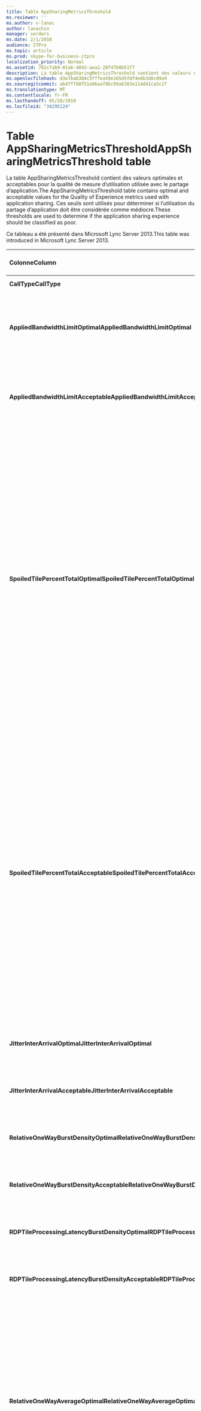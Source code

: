 ```yaml
---
title: Table AppSharingMetricsThreshold
ms.reviewer: ''
ms.author: v-lanac
author: lanachin
manager: serdars
ms.date: 2/1/2018
audience: ITPro
ms.topic: article
ms.prod: skype-for-business-itpro
localization_priority: Normal
ms.assetid: 782cfab9-01a6-4843-aea1-28f47b0b51f7
description: La table AppSharingMetricsThreshold contient des valeurs optimales et acceptables pour la qualité de mesure d’utilisation utilisée avec le partage d’application. Ces seuils sont utilisés pour déterminer si l’utilisation du partage d’application doit être considérée comme médiocre.
ms.openlocfilehash: d3e7bab384c5fffea59e165d5fdf4e6b3d0c09a9
ms.sourcegitcommit: ab47ff88f51a96aaf8bc99a6303e114d41ca5c2f
ms.translationtype: MT
ms.contentlocale: fr-FR
ms.lasthandoff: 05/20/2019
ms.locfileid: "34295124"
---
```

# <a name="appsharingmetricsthreshold-table"></a><span data-ttu-id="c78c3-104">Table AppSharingMetricsThreshold</span><span class="sxs-lookup"><span data-stu-id="c78c3-104">AppSharingMetricsThreshold table</span></span>
 
<span data-ttu-id="c78c3-105">La table AppSharingMetricsThreshold contient des valeurs optimales et acceptables pour la qualité de mesure d’utilisation utilisée avec le partage d’application.</span><span class="sxs-lookup"><span data-stu-id="c78c3-105">The AppSharingMetricsThreshold table contains optimal and acceptable values for the Quality of Experience metrics used with application sharing.</span></span> <span data-ttu-id="c78c3-106">Ces seuils sont utilisés pour déterminer si l’utilisation du partage d’application doit être considérée comme médiocre.</span><span class="sxs-lookup"><span data-stu-id="c78c3-106">These thresholds are used to determine if the application sharing experience should be classified as poor.</span></span>
  
<span data-ttu-id="c78c3-107">Ce tableau a été présenté dans Microsoft Lync Server 2013.</span><span class="sxs-lookup"><span data-stu-id="c78c3-107">This table was introduced in Microsoft Lync Server 2013.</span></span>
  
|<span data-ttu-id="c78c3-108">**Colonne**</span><span class="sxs-lookup"><span data-stu-id="c78c3-108">**Column**</span></span>|<span data-ttu-id="c78c3-109">**Type de données**</span><span class="sxs-lookup"><span data-stu-id="c78c3-109">**Data Type**</span></span>|<span data-ttu-id="c78c3-110">**Clé/Index**</span><span class="sxs-lookup"><span data-stu-id="c78c3-110">**Key/Index**</span></span>|<span data-ttu-id="c78c3-111">**Détails**</span><span class="sxs-lookup"><span data-stu-id="c78c3-111">**Details**</span></span>|
|:-----|:-----|:-----|:-----|
|<span data-ttu-id="c78c3-112">**CallType**</span><span class="sxs-lookup"><span data-stu-id="c78c3-112">**CallType**</span></span> <br/> |<span data-ttu-id="c78c3-113">int</span><span class="sxs-lookup"><span data-stu-id="c78c3-113">int</span></span>  <br/> |<span data-ttu-id="c78c3-114">Principal</span><span class="sxs-lookup"><span data-stu-id="c78c3-114">Primary</span></span>  <br/> |<span data-ttu-id="c78c3-115">Type d’appel placé.</span><span class="sxs-lookup"><span data-stu-id="c78c3-115">Type of call that was placed.</span></span>  <br/> |
|<span data-ttu-id="c78c3-116">**AppliedBandwidthLimitOptimal**</span><span class="sxs-lookup"><span data-stu-id="c78c3-116">**AppliedBandwidthLimitOptimal**</span></span> <br/> |<span data-ttu-id="c78c3-117">int</span><span class="sxs-lookup"><span data-stu-id="c78c3-117">int</span></span>  <br/> ||<span data-ttu-id="c78c3-118">Limite maximale de bande passante pour le partage d’application.</span><span class="sxs-lookup"><span data-stu-id="c78c3-118">Optimal bandwidth limitation for application sharing.</span></span> <span data-ttu-id="c78c3-119">La valeur par défaut est 1 million.</span><span class="sxs-lookup"><span data-stu-id="c78c3-119">The default value is 1000000.</span></span>  <br/> |
|<span data-ttu-id="c78c3-120">**AppliedBandwidthLimitAcceptable**</span><span class="sxs-lookup"><span data-stu-id="c78c3-120">**AppliedBandwidthLimitAcceptable**</span></span> <br/> |<span data-ttu-id="c78c3-121">int</span><span class="sxs-lookup"><span data-stu-id="c78c3-121">int</span></span>  <br/> ||<span data-ttu-id="c78c3-122">Limitation de bande passante acceptable pour le partage d’application.</span><span class="sxs-lookup"><span data-stu-id="c78c3-122">Acceptable bandwidth limitation for application sharing.</span></span> <span data-ttu-id="c78c3-123">La valeur par défaut est 500000.</span><span class="sxs-lookup"><span data-stu-id="c78c3-123">The default value is 500000.</span></span>  <br/> |
|<span data-ttu-id="c78c3-124">**SpoiledTilePercentTotalOptimal**</span><span class="sxs-lookup"><span data-stu-id="c78c3-124">**SpoiledTilePercentTotalOptimal**</span></span> <br/> |<span data-ttu-id="c78c3-125">décimale (5; 2)</span><span class="sxs-lookup"><span data-stu-id="c78c3-125">decimal(5,2)</span></span>  <br/> ||<span data-ttu-id="c78c3-126">Taux de pourcentage optimal pour les vignettes «abîmées» permettant de classer une qualité de partage d’application.</span><span class="sxs-lookup"><span data-stu-id="c78c3-126">Optimal percentage rate for "spoiled" tiles for classifying an Application Sharing quality.</span></span> <span data-ttu-id="c78c3-127">Cette valeur correspond au pourcentage du contenu du partageur n’ayant pas atteint la visionneuse.</span><span class="sxs-lookup"><span data-stu-id="c78c3-127">This value is the percentage of the content from the sharer that did not reach the viewer.</span></span> <span data-ttu-id="c78c3-128">Le contenu est susceptible d’être ignoré (ou abîmé) lorsque le partage annule les vignettes à partir de la source graphique ou que les vignettes ASMCU ignorent les vignettes du partage respectivement.</span><span class="sxs-lookup"><span data-stu-id="c78c3-128">Content may be discarded (or spoiled) when the sharer discards tiles from the graphics source or the ASMCU tiles discards tiles from Sharer respectively.</span></span> <span data-ttu-id="c78c3-129">La valeur par défaut est 11%.</span><span class="sxs-lookup"><span data-stu-id="c78c3-129">The default value is 11 percent.</span></span>  <br/> |
|<span data-ttu-id="c78c3-130">**SpoiledTilePercentTotalAcceptable**</span><span class="sxs-lookup"><span data-stu-id="c78c3-130">**SpoiledTilePercentTotalAcceptable**</span></span> <br/> |<span data-ttu-id="c78c3-131">décimale (5; 2)</span><span class="sxs-lookup"><span data-stu-id="c78c3-131">decimal(5,2)</span></span>  <br/> ||<span data-ttu-id="c78c3-132">Taux de pourcentage acceptable pour les vignettes «abîmées» permettant de classer une qualité de partage d’application.</span><span class="sxs-lookup"><span data-stu-id="c78c3-132">Acceptable percentage rate for "spoiled" tiles for classifying an Application Sharing quality.</span></span> <span data-ttu-id="c78c3-133">Cette valeur correspond au pourcentage du contenu du partageur n’ayant pas atteint la visionneuse.</span><span class="sxs-lookup"><span data-stu-id="c78c3-133">This value is the percentage of the content from the sharer that did not reach the viewer.</span></span> <span data-ttu-id="c78c3-134">Le contenu est susceptible d’être ignoré (ou abîmé) lorsque le partage annule les vignettes à partir de la source graphique ou que les vignettes ASMCU ignorent les vignettes du partage respectivement.</span><span class="sxs-lookup"><span data-stu-id="c78c3-134">Content may be discarded (or spoiled) when the sharer discards tiles from the graphics source or the ASMCU tiles discards tiles from Sharer respectively.</span></span> <span data-ttu-id="c78c3-135">La valeur par défaut est 36%.</span><span class="sxs-lookup"><span data-stu-id="c78c3-135">The default value is 36 percent.</span></span>  <br/> |
|<span data-ttu-id="c78c3-136">**JitterInterArrivalOptimal**</span><span class="sxs-lookup"><span data-stu-id="c78c3-136">**JitterInterArrivalOptimal**</span></span> <br/> |<span data-ttu-id="c78c3-137">int</span><span class="sxs-lookup"><span data-stu-id="c78c3-137">int</span></span>  <br/> ||<span data-ttu-id="c78c3-138">Cette colonne n’est pas utilisée dans Microsoft Lync Server 2013.</span><span class="sxs-lookup"><span data-stu-id="c78c3-138">This column is not used in Microsoft Lync Server 2013.</span></span>  <br/> |
|<span data-ttu-id="c78c3-139">**JitterInterArrivalAcceptable**</span><span class="sxs-lookup"><span data-stu-id="c78c3-139">**JitterInterArrivalAcceptable**</span></span> <br/> |<span data-ttu-id="c78c3-140">int</span><span class="sxs-lookup"><span data-stu-id="c78c3-140">int</span></span>  <br/> ||<span data-ttu-id="c78c3-141">Cette colonne n’est pas utilisée dans Microsoft Lync Server 2013.</span><span class="sxs-lookup"><span data-stu-id="c78c3-141">This column is not used in Microsoft Lync Server 2013.</span></span>  <br/> |
|<span data-ttu-id="c78c3-142">**RelativeOneWayBurstDensityOptimal**</span><span class="sxs-lookup"><span data-stu-id="c78c3-142">**RelativeOneWayBurstDensityOptimal**</span></span> <br/> |<span data-ttu-id="c78c3-143">float</span><span class="sxs-lookup"><span data-stu-id="c78c3-143">float</span></span>  <br/> ||<span data-ttu-id="c78c3-144">Cette colonne n’est pas utilisée dans Microsoft Lync Server 2013.</span><span class="sxs-lookup"><span data-stu-id="c78c3-144">This column is not used in Microsoft Lync Server 2013.</span></span>  <br/> |
|<span data-ttu-id="c78c3-145">**RelativeOneWayBurstDensityAcceptable**</span><span class="sxs-lookup"><span data-stu-id="c78c3-145">**RelativeOneWayBurstDensityAcceptable**</span></span> <br/> |<span data-ttu-id="c78c3-146">float</span><span class="sxs-lookup"><span data-stu-id="c78c3-146">float</span></span>  <br/> ||<span data-ttu-id="c78c3-147">Cette colonne n’est pas utilisée dans Microsoft Lync Server 2013.</span><span class="sxs-lookup"><span data-stu-id="c78c3-147">This column is not used in Microsoft Lync Server 2013.</span></span>  <br/> |
|<span data-ttu-id="c78c3-148">**RDPTileProcessingLatencyBurstDensityOptimal**</span><span class="sxs-lookup"><span data-stu-id="c78c3-148">**RDPTileProcessingLatencyBurstDensityOptimal**</span></span> <br/> |<span data-ttu-id="c78c3-149">float</span><span class="sxs-lookup"><span data-stu-id="c78c3-149">float</span></span>  <br/> ||<span data-ttu-id="c78c3-150">Cette colonne n’est pas utilisée dans Microsoft Lync Server 2013.</span><span class="sxs-lookup"><span data-stu-id="c78c3-150">This column is not used in Microsoft Lync Server 2013.</span></span>  <br/> |
|<span data-ttu-id="c78c3-151">**RDPTileProcessingLatencyBurstDensityAcceptable**</span><span class="sxs-lookup"><span data-stu-id="c78c3-151">**RDPTileProcessingLatencyBurstDensityAcceptable**</span></span> <br/> |<span data-ttu-id="c78c3-152">float</span><span class="sxs-lookup"><span data-stu-id="c78c3-152">float</span></span>  <br/> ||<span data-ttu-id="c78c3-153">Cette colonne n’est pas utilisée dans Microsoft Lync Server 2013.</span><span class="sxs-lookup"><span data-stu-id="c78c3-153">This column is not used in Microsoft Lync Server 2013.</span></span>  <br/> |
|<span data-ttu-id="c78c3-154">**RelativeOneWayAverageOptimal**</span><span class="sxs-lookup"><span data-stu-id="c78c3-154">**RelativeOneWayAverageOptimal**</span></span> <br/> |<span data-ttu-id="c78c3-155">float</span><span class="sxs-lookup"><span data-stu-id="c78c3-155">float</span></span>  <br/> ||<span data-ttu-id="c78c3-156">Valeur optimale pour le retard relatif unidirectionnel entre les deux points de terminaison multimédias impliqués dans le partage d’application.</span><span class="sxs-lookup"><span data-stu-id="c78c3-156">Optimal value for the relative one-way delay between the two media endpoints involved in the application sharing.</span></span> <span data-ttu-id="c78c3-157">Il s’agit d’une mesure de latence sur un seul tronçon.</span><span class="sxs-lookup"><span data-stu-id="c78c3-157">This is a single-hop latency measure.</span></span> <span data-ttu-id="c78c3-158">La valeur par défaut est 1,0 secondes.</span><span class="sxs-lookup"><span data-stu-id="c78c3-158">The default value is 1.0 seconds.</span></span>  <br/> <span data-ttu-id="c78c3-159">La colonne a été introduite dans Microsoft Lync Server 2013.</span><span class="sxs-lookup"><span data-stu-id="c78c3-159">The column was introduced in Microsoft Lync Server 2013.</span></span>  <br/> |
|<span data-ttu-id="c78c3-160">**RelativeOneWayAverageAcceptable**</span><span class="sxs-lookup"><span data-stu-id="c78c3-160">**RelativeOneWayAverageAcceptable**</span></span> <br/> |<span data-ttu-id="c78c3-161">float</span><span class="sxs-lookup"><span data-stu-id="c78c3-161">float</span></span>  <br/> ||<span data-ttu-id="c78c3-162">Valeur optimale pour le retard relatif unidirectionnel entre les deux points de terminaison multimédias impliqués dans le partage d’application.</span><span class="sxs-lookup"><span data-stu-id="c78c3-162">Optimal value for the relative one-way delay between the two media endpoints involved in the application sharing.</span></span> <span data-ttu-id="c78c3-163">Il s’agit d’une mesure de latence sur un seul tronçon.</span><span class="sxs-lookup"><span data-stu-id="c78c3-163">This is a single-hop latency measure.</span></span> <span data-ttu-id="c78c3-164">La valeur par défaut est 1,75 secondes.</span><span class="sxs-lookup"><span data-stu-id="c78c3-164">The default value is 1.75 seconds.</span></span>  <br/> <span data-ttu-id="c78c3-165">La colonne a été introduite dans Microsoft Lync Server 2013.</span><span class="sxs-lookup"><span data-stu-id="c78c3-165">The column was introduced in Microsoft Lync Server 2013.</span></span>  <br/> |
|<span data-ttu-id="c78c3-166">**RDPTileProcessingLatencyAverageOptimal**</span><span class="sxs-lookup"><span data-stu-id="c78c3-166">**RDPTileProcessingLatencyAverageOptimal**</span></span> <br/> |<span data-ttu-id="c78c3-167">float</span><span class="sxs-lookup"><span data-stu-id="c78c3-167">float</span></span>  <br/> ||<span data-ttu-id="c78c3-168">Valeur optimale de la latence moyenne du traitement de vignettes RDP sur le serveur de conférence en tant que serveur de conférence en fonction de la durée de la session d’affichage.</span><span class="sxs-lookup"><span data-stu-id="c78c3-168">Optimal value of the average RDP tile processing latency in the AS Conferencing Server over the duration of the viewing session.</span></span> <span data-ttu-id="c78c3-169">La latence correspond au temps entre le moment où l’image de début est encodé sur le serveur (le partage ou la MCU en fonction du scénario) et la même image de démarrage est décodée sur la visionneuse.</span><span class="sxs-lookup"><span data-stu-id="c78c3-169">Latency is the time difference between when the Start Frame is encoded on the server (sharer or MCU depending on the scenario) and the same Start Frame is decoded on the viewer.</span></span>  <br/> <span data-ttu-id="c78c3-170">Une moyenne élevée indique un délai plus long pour l’expérience de visionnage.</span><span class="sxs-lookup"><span data-stu-id="c78c3-170">A high average reflects a longer delay in the viewing experience.</span></span> <span data-ttu-id="c78c3-171">Un serveur de conférence surchargé peut rencontrer des délais moyens plus élevés.</span><span class="sxs-lookup"><span data-stu-id="c78c3-171">An overloaded conferencing server may experience higher average delays.</span></span> <span data-ttu-id="c78c3-172">La valeur par défaut est 200 millions.</span><span class="sxs-lookup"><span data-stu-id="c78c3-172">The default value is 200ms.</span></span>  <br/> <span data-ttu-id="c78c3-173">La colonne a été introduite dans Microsoft Lync Server 2013.</span><span class="sxs-lookup"><span data-stu-id="c78c3-173">The column was introduced in Microsoft Lync Server 2013.</span></span>  <br/> |
|<span data-ttu-id="c78c3-174">**RDPTileProcessingLatencyAverageAcceptable**</span><span class="sxs-lookup"><span data-stu-id="c78c3-174">**RDPTileProcessingLatencyAverageAcceptable**</span></span> <br/> |<span data-ttu-id="c78c3-175">float</span><span class="sxs-lookup"><span data-stu-id="c78c3-175">float</span></span>  <br/> ||<span data-ttu-id="c78c3-176">Valeur acceptable de la latence moyenne du traitement de vignettes RDP sur le serveur de conférence en tant que serveur de conférence en fonction de la durée de la session d’affichage.</span><span class="sxs-lookup"><span data-stu-id="c78c3-176">Acceptable value of the average RDP tile processing latency in the AS Conferencing Server over the duration of the viewing session.</span></span> <span data-ttu-id="c78c3-177">La latence correspond au temps entre le moment où l’image de début est encodé sur le serveur (le partage ou la MCU en fonction du scénario) et la même image de démarrage est décodée sur la visionneuse.</span><span class="sxs-lookup"><span data-stu-id="c78c3-177">Latency is the time difference between when the Start Frame is encoded on the server (sharer or MCU depending on the scenario) and the same Start Frame is decoded on the viewer.</span></span>  <br/> <span data-ttu-id="c78c3-178">Une moyenne élevée indique un délai plus long pour l’expérience de visionnage.</span><span class="sxs-lookup"><span data-stu-id="c78c3-178">A high average reflects a longer delay in the viewing experience.</span></span> <span data-ttu-id="c78c3-179">Un serveur de conférence surchargé peut rencontrer des délais moyens plus élevés.</span><span class="sxs-lookup"><span data-stu-id="c78c3-179">An overloaded conferencing server may experience higher average delays.</span></span> <span data-ttu-id="c78c3-180">La valeur par défaut est 200 millions.</span><span class="sxs-lookup"><span data-stu-id="c78c3-180">The default value is 200ms.</span></span>  <br/> <span data-ttu-id="c78c3-181">La colonne a été introduite dans Microsoft Lync Server 2013.</span><span class="sxs-lookup"><span data-stu-id="c78c3-181">The column was introduced in Microsoft Lync Server 2013.</span></span>  <br/> |
   

